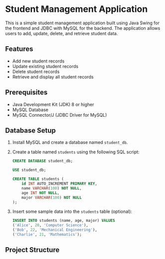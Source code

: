 # Student Management Application

This is a simple student management application built using Java Swing for the frontend and JDBC with MySQL for the backend. The application allows users to add, update, delete, and retrieve student data.

## Features

- Add new student records
- Update existing student records
- Delete student records
- Retrieve and display all student records

## Prerequisites

- Java Development Kit (JDK) 8 or higher
- MySQL Database
- MySQL Connector/J (JDBC Driver for MySQL)

## Database Setup

1. Install MySQL and create a database named `student_db`.
2. Create a table named `students` using the following SQL script:

    ```sql
    CREATE DATABASE student_db;

    USE student_db;

    CREATE TABLE students (
        id INT AUTO_INCREMENT PRIMARY KEY,
        name VARCHAR(100) NOT NULL,
        age INT NOT NULL,
        major VARCHAR(100) NOT NULL
    );
    ```

3. Insert some sample data into the `students` table (optional):

    ```sql
    INSERT INTO students (name, age, major) VALUES
    ('Alice', 20, 'Computer Science'),
    ('Bob', 22, 'Mechanical Engineering'),
    ('Charlie', 21, 'Mathematics');
    ```

## Project Structure

